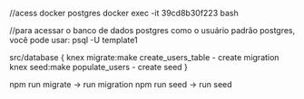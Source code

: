 //acess docker postgres
docker exec -it 39cd8b30f223 bash

//para acessar o banco de dados postgres como o usuário padrão postgres, você pode usar:
psql -U template1

src/database {
knex migrate:make create_users_table - create migration
knex seed:make populate_users - create seed
}

npm run migrate -> run migration
npm run seed -> run seed
